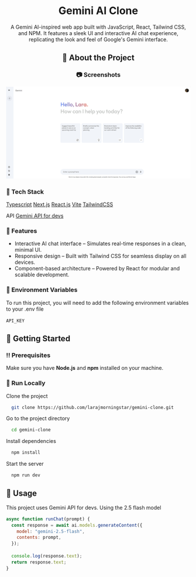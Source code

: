 <div align="center">
  <h1>Gemini AI Clone</h1>
  
  <p>
    A Gemini AI-inspired web app built with JavaScript, React, Tailwind CSS, and NPM. It features a sleek UI and interactive AI chat experience, replicating the look and feel of Google's Gemini interface.
  </p>
  
<!-- About the Project -->
## :star2: About the Project


<!-- Screenshots -->
### :camera: Screenshots
</div>

<div align="center"> 
  <img src="src/assets/gemini-clone-photo.png" alt="screenshot" />
</div>


<!-- TechStack -->
### :space_invader: Tech Stack

<a href="https://www.typescriptlang.org/">Typescript</a>
<a href="https://nextjs.org/">Next.js</a>
<a href="https://reactjs.org/">React.js</a>
<a href="https://vite.dev/">Vite</a>
<a href="https://tailwindcss.com/">TailwindCSS</a>

API
<a href="https://ai.google.dev/">Gemini API for devs</a>

<!-- Features -->
### :dart: Features

- Interactive AI chat interface – Simulates real-time responses in a clean, minimal UI.
- Responsive design – Built with Tailwind CSS for seamless display on all devices.
- Component-based architecture – Powered by React for modular and scalable development.

<!-- Env Variables -->
### :key: Environment Variables

To run this project, you will need to add the following environment variables to your .env file

`API_KEY`

<!-- Getting Started -->
## 	:toolbox: Getting Started

<!-- Prerequisites -->
### :bangbang: Prerequisites

Make sure you have **Node.js** and **npm** installed on your machine.

<!-- Run Locally -->
### :running: Run Locally 

Clone the project

```bash
  git clone https://github.com/larajmorningstar/gemini-clone.git
```

Go to the project directory

```bash
  cd gemini-clone
```

Install dependencies

```bash
  npm install
```

Start the server

```bash
  npm run dev
```


<!-- Usage -->
## :eyes: Usage

This project uses Gemini API for devs. Using the 2.5 flash model


```javascript
async function runChat(prompt) {
  const response = await ai.models.generateContent({
    model: "gemini-2.5-flash",
    contents: prompt,
  });

  console.log(response.text);
  return response.text;
}
```
